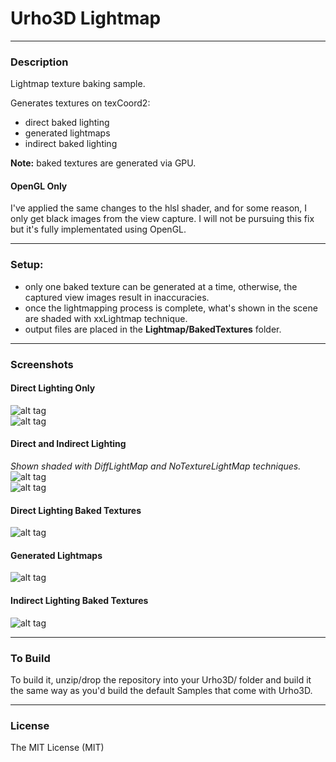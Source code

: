 # Urho3D Lightmap
  
---
### Description
Lightmap texture baking sample.  

Generates textures on texCoord2:
* direct baked lighting
* generated lightmaps
* indirect baked lighting

**Note:** baked textures are generated via GPU.

#### OpenGL Only
I've applied the same changes to the hlsl shader, and for some reason, I only get black images from the view capture. I will not be pursuing this fix but it's fully implementated using OpenGL.

---  
### Setup:
* only one baked texture can be generated at a time, otherwise, the captured view images result in inaccuracies.
* once the lightmapping process is complete, what's shown in the scene are shaded with xxLightmap technique.
* output files are placed in the **Lightmap/BakedTextures** folder.
  
---
### Screenshots
#### Direct Lighting Only
![alt tag](https://github.com/Lumak/Urho3D-Lightmap/blob/master/screenshot/directonly1.png)  
![alt tag](https://github.com/Lumak/Urho3D-Lightmap/blob/master/screenshot/directonly2.png)  

#### Direct and Indirect Lighting
*Shown shaded with DiffLightMap and NoTextureLightMap techniques.*
![alt tag](https://github.com/Lumak/Urho3D-Lightmap/blob/master/screenshot/indirect1.png)  
![alt tag](https://github.com/Lumak/Urho3D-Lightmap/blob/master/screenshot/indirect2.png)  
  
#### Direct Lighting Baked Textures
![alt tag](https://github.com/Lumak/Urho3D-Lightmap/blob/master/screenshot/bakedtextures.png)  

#### Generated Lightmaps
![alt tag](https://github.com/Lumak/Urho3D-Lightmap/blob/master/screenshot/generatedLightmaps.png)  

#### Indirect Lighting Baked Textures
![alt tag](https://github.com/Lumak/Urho3D-Lightmap/blob/master/screenshot/bakedIndirectTextures.png)  

---
### To Build
To build it, unzip/drop the repository into your Urho3D/ folder and build it the same way as you'd build the default Samples that come with Urho3D.
  
---  
### License
The MIT License (MIT)







